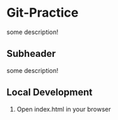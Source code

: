 # Git-Practice

some description!

## Subheader

some description!

## Local Development

1. Open index.html in your browser
